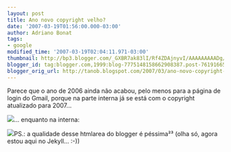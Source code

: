 ```yaml
---
layout: post
title: Ano novo copyright velho?
date: '2007-03-19T01:56:00.000-03:00'
author: Adriano Bonat
tags:
- google
modified_time: '2007-03-19T02:04:11.971-03:00'
thumbnail: http://bp3.blogger.com/_GXBR7ak83lI/Rf4ZDAjnyvI/AAAAAAAAADg/lBDus0nJsnY/s72-c/gmail_externa.png
blogger_id: tag:blogger.com,1999:blog-7775148158662908387.post-7619166543319427208
blogger_orig_url: http://tanob.blogspot.com/2007/03/ano-novo-copyright-velho.html
---
```


Parece que o ano de 2006 ainda não acabou, pelo menos para a página de login do Gmail, porque na parte interna já se está com o copyright atualizado para 2007...  

[![](http://bp3.blogger.com/_GXBR7ak83lI/Rf4ZDAjnyvI/AAAAAAAAADg/lBDus0nJsnY/s320/gmail_externa.png)](http://bp3.blogger.com/_GXBR7ak83lI/Rf4ZDAjnyvI/AAAAAAAAADg/lBDus0nJsnY/s1600-h/gmail_externa.png)... enquanto na interna:  

[![](http://bp0.blogger.com/_GXBR7ak83lI/Rf4ZZQjnyxI/AAAAAAAAADw/VORi4DH7LKM/s320/gmail_interna.png)](http://bp0.blogger.com/_GXBR7ak83lI/Rf4ZZQjnyxI/AAAAAAAAADw/VORi4DH7LKM/s1600-h/gmail_interna.png)PS.: a qualidade desse htmlarea do blogger é péssima²³ (olha só, agora estou aqui no Jekyll... :-))

